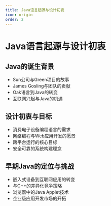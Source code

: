 ```yaml
---
title: Java语言起源与设计初衷
icon: origin
order: 2
---
```


# Java语言起源与设计初衷

## Java的诞生背景

- Sun公司与Green项目的故事
- James Gosling与团队的贡献
- Oak语言到Java的转变
- 互联网兴起与Java的机遇

## 设计初衷与目标

- 消费电子设备编程语言的需求
- 网络编程与Web应用开发的愿景
- 跨平台运行的核心目标
- 安全可靠的系统构建理念

## 早期Java的定位与挑战

- 嵌入式设备到互联网应用的转变
- 与C++的差异化竞争策略
- 浏览器中的Java Applet技术
- 企业级应用开发市场的开拓
